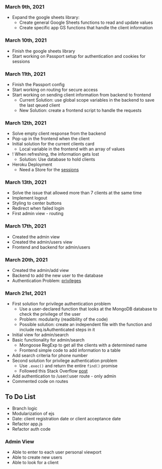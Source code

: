 ### March 9th, 2021
* Expand the google sheets library:
    * Create general Google Sheets functions to read and update values
    * Create specific app GS functions that handle the client information

### March 10th, 2021
* Finish the google sheets library
* Start working on Passport setup for authentication and cookies for sessions

### March 11th, 2021
* Finish the Passport config
* Start working on routing for secure access
* Start working on sending client information from backend to frontend
    * Current Solution: use global scope variables in the backend to save the last qeued client
    * New Solution: create a frontend script to handle the requests

### March 12th, 2021
* Solve empty client response from the backend
* Pop-up in the frontend when the client
* Initial solution for the current clients card
    * Local variable in the frontend with an array of values
* ! When refreshing, the information gets lost
    * Solution: Use database to hold clients
* Heroku Deployment
    * Need a Store for the [sessions](https://www.npmjs.com/package/connect-mongo)

### March 13th, 2021
* Solve the issue that allowed more than 7 clients at the same time
* Implement logout
* Styling to center buttons
* Redirect when failed login
* First admin view - routing

### March 17th, 2021
* Created the admin view
* Created the admin/users view
* Frontend and backend for admin/users

### March 20th, 2021
* Created the admin/add view
* Backend to add the new user to the database
* Authentication Problem: [privileges](https://developerhandbook.com/passport.js/passport-role-based-authorisation-authentication/)

### March 21st, 2021
* First solution for privilege authentication problem
    * Use a user-declared function that looks at the MongoDB database to check the privilege of the user
    * Problem: modularity (readibility of the code)
    * Possible solution: create an independent file with the function and include req.isAuthenticated steps in it
* Initial view for admin/search
* Basic functionality for admin/search
    * Mongoose RegExp to get all the clients with a determined name
    * Frontend simple code to add information to a table
* Add search criteria for phone number
* Second solution for privilege authentication problem
    * Use `.exec()` and return the entire `find()` promise
    * Followed this Stack Overflow [post](https://stackoverflow.com/questions/53688901/javascript-async-await-not-waiting-for-mongoose-await)
* Add authentication to /user/:user route - only admin
* Commented code on routes

## To Do List
* Branch logic
* Modularization of ejs
* Date: client registration date or client acceptance date
* Refactor app.js
* Refactor auth code

### Admin View
* Able to enter to each user personal viewport
* Able to create new users
* Able to look for a client

